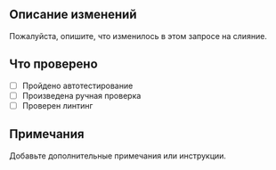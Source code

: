## Описание изменений
Пожалуйста, опишите, что изменилось в этом запросе на слияние.

## Что проверено
- [ ] Пройдено автотестирование
- [ ] Произведена ручная проверка
- [ ] Проверен линтинг

## Примечания
Добавьте дополнительные примечания или инструкции.
